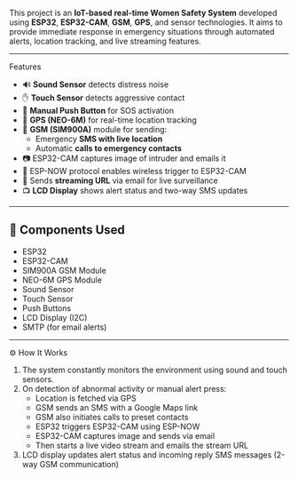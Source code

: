 
This project is an **IoT-based real-time Women Safety System** developed using **ESP32**, **ESP32-CAM**, **GSM**, **GPS**, and sensor technologies. It aims to provide immediate response in emergency situations through automated alerts, location tracking, and live streaming features.

---

 Features

- 🔊 **Sound Sensor** detects distress noise
- ✋ **Touch Sensor** detects aggressive contact
- 🔘 **Manual Push Button** for SOS activation
- 📍 **GPS (NEO-6M)** for real-time location tracking
- 📱 **GSM (SIM900A)** module for sending:
  - Emergency **SMS with live location**
  - Automatic **calls to emergency contacts**
- 📷 ESP32-CAM captures image of intruder and emails it
- 📡 ESP-NOW protocol enables wireless trigger to ESP32-CAM
- 📧 Sends **streaming URL** via email for live surveillance
- 📺 **LCD Display** shows alert status and two-way SMS updates

---

## 🔧 Components Used

- ESP32
- ESP32-CAM
- SIM900A GSM Module
- NEO-6M GPS Module
- Sound Sensor
- Touch Sensor
- Push Buttons
- LCD Display (I2C)
- SMTP (for email alerts)

---
 ⚙️ How It Works

1. The system constantly monitors the environment using sound and touch sensors.
2. On detection of abnormal activity or manual alert press:
   - Location is fetched via GPS
   - GSM sends an SMS with a Google Maps link
   - GSM also initiates calls to preset contacts
   - ESP32 triggers ESP32-CAM using ESP-NOW
   - ESP32-CAM captures image and sends via email
   - Then starts a live video stream and emails the stream URL
3. LCD display updates alert status and incoming reply SMS messages (2-way GSM communication)
